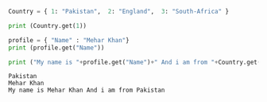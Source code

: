 

```python
Country = { 1: "Pakistan",  2: "England",  3: "South-Africa" }

print (Country.get(1))

profile = { "Name" : "Mehar Khan"}
print (profile.get("Name"))

print ("My name is "+profile.get("Name")+" And i am from "+Country.get(1))
```

    Pakistan
    Mehar Khan
    My name is Mehar Khan And i am from Pakistan
    
